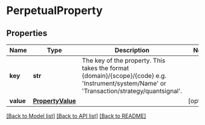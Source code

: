 # PerpetualProperty

## Properties
Name | Type | Description | Notes
------------ | ------------- | ------------- | -------------
**key** | **str** | The key of the property. This takes the format {domain}/{scope}/{code} e.g. &#39;Instrument/system/Name&#39; or &#39;Transaction/strategy/quantsignal&#39;. | 
**value** | [**PropertyValue**](PropertyValue.md) |  | [optional] 

[[Back to Model list]](../README.md#documentation-for-models) [[Back to API list]](../README.md#documentation-for-api-endpoints) [[Back to README]](../README.md)


